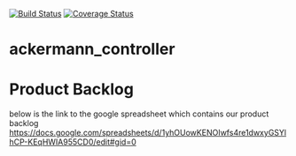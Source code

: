[![Build Status](https://app.travis-ci.com/markosej11/ackermann_controller.svg?branch=main)](https://app.travis-ci.com/markosej11/ackermann_controller)
[![Coverage Status](https://coveralls.io/repos/github/markosej11/ackermann_controller/badge.svg?branch=main)](https://coveralls.io/github/markosej11/ackermann_controller?branch=main)
# ackermann_controller


# Product Backlog
below is the link to the google spreadsheet which contains our product backlog
https://docs.google.com/spreadsheets/d/1yhOUowKENOIwfs4re1dwxyGSYlhCP-KEqHWIA955CD0/edit#gid=0
